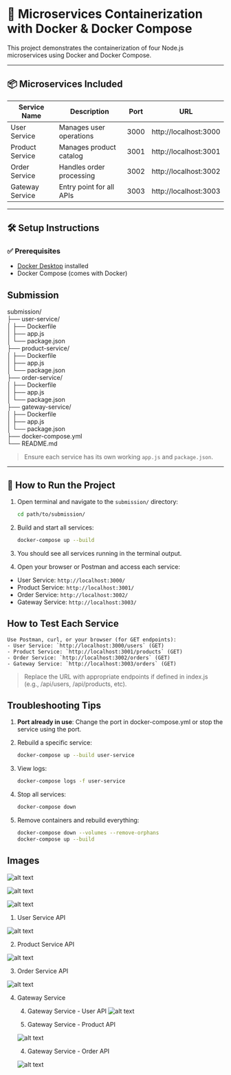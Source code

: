 # 🐳 Microservices Containerization with Docker & Docker Compose

This project demonstrates the containerization of four Node.js microservices using Docker and Docker Compose.

---

## 📦 Microservices Included

| Service Name     | Description             | Port   | URL                     |
|------------------|--------------------------|--------|--------------------------|
| User Service     | Manages user operations  | 3000   | http://localhost:3000   |
| Product Service  | Manages product catalog  | 3001   | http://localhost:3001   |
| Order Service    | Handles order processing | 3002   | http://localhost:3002   |
| Gateway Service  | Entry point for all APIs | 3003   | http://localhost:3003   |

---

## 🛠️ Setup Instructions

### ✅ Prerequisites

- [Docker Desktop](https://www.docker.com/products/docker-desktop) installed
- Docker Compose (comes with Docker)


## Submission

submission/ <br />
├── user-service/ <br />
│ ├── Dockerfile <br />
│ ├── app.js <br />
│ └── package.json <br />
├── product-service/ <br />
│ ├── Dockerfile <br />
│ ├── app.js <br />
│ └── package.json <br />
├── order-service/ <br />
│ ├── Dockerfile <br />
│ ├── app.js <br />
│ └── package.json <br />
├── gateway-service/<br />
│ ├── Dockerfile<br />
│ ├── app.js<br />
│ └── package.json<br />
├── docker-compose.yml<br />
└── README.md

> Ensure each service has its own working `app.js` and `package.json`.

---

## 🚀 How to Run the Project

1. Open terminal and navigate to the `submission/` directory:
   ```bash
   cd path/to/submission/

2. Build and start all services:
    ```bash
    docker-compose up --build

3. You should see all services running in the terminal output.

4. Open your browser or Postman and access each service:
- User Service: `http://localhost:3000/`
- Product Service: `http://localhost:3001/`
- Order Service: `http://localhost:3002/`
- Gateway Service: `http://localhost:3003/`

## How to Test Each Service
    Use Postman, curl, or your browser (for GET endpoints):
    - User Service: `http://localhost:3000/users` (GET)
    - Product Service: `http://localhost:3001/products` (GET)
    - Order Service: `http://localhost:3002/orders` (GET)
    - Gateway Service: `http://localhost:3003/orders` (GET)

> Replace the URL with appropriate endpoints if defined in index.js (e.g., /api/users, /api/products, etc).

## Troubleshooting Tips
1. <b>Port already in use</b>: Change the port in docker-compose.yml or stop the service using the port.

2. Rebuild a specific service:
    ```bash
    docker-compose up --build user-service

3. View logs:
    ```bash
    docker-compose logs -f user-service

4. Stop all services:
    ```bash
    docker-compose down

5. Remove containers and rebuild everything:
    ```bash
    docker-compose down --volumes --remove-orphans
    docker-compose up --build

## Images
![alt text](docker-compse-output.png)

![alt text](docker_desktop_container_view.png)

![alt text](docker_ps.png)

1. User Service API

![alt text](user_service_api.png)

2. Product Service API

![alt text](product_service_api.png)

3. Order Service API

![alt text](order_service_api.png)

4. Gateway Service

    4.  Gateway Service - User API
    ![alt text](gateway_service_user_api.png)

    4.  Gateway Service - Product API

    ![alt text](gateway_service_product_api.png)

    4. Gateway Service - Order API

    ![alt text](gateway_service_order_api.png)